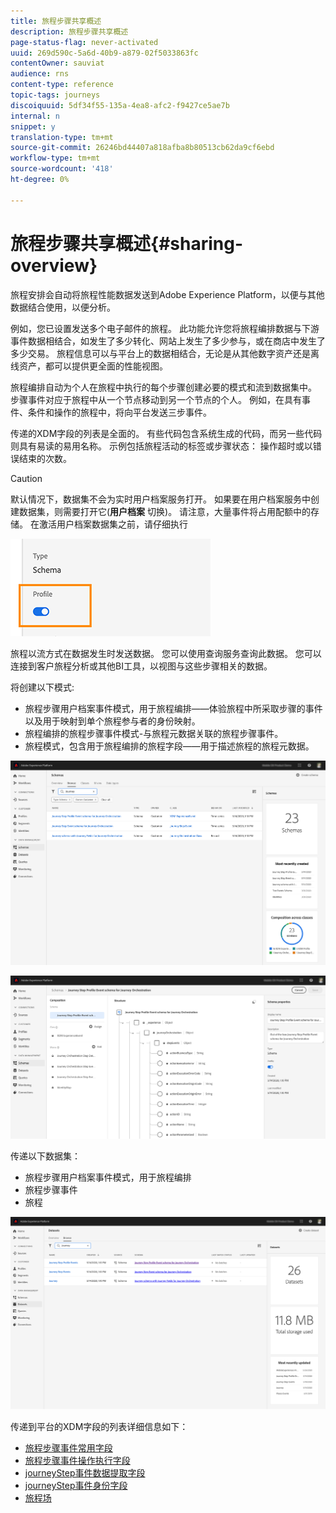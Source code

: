 ```yaml
---
title: 旅程步骤共享概述
description: 旅程步骤共享概述
page-status-flag: never-activated
uuid: 269d590c-5a6d-40b9-a879-02f5033863fc
contentOwner: sauviat
audience: rns
content-type: reference
topic-tags: journeys
discoiquuid: 5df34f55-135a-4ea8-afc2-f9427ce5ae7b
internal: n
snippet: y
translation-type: tm+mt
source-git-commit: 26246bd44407a818afba8b80513cb62da9cf6ebd
workflow-type: tm+mt
source-wordcount: '418'
ht-degree: 0%

---
```



# 旅程步骤共享概述{#sharing-overview}

旅程安排会自动将旅程性能数据发送到Adobe Experience Platform，以便与其他数据结合使用，以便分析。

例如，您已设置发送多个电子邮件的旅程。 此功能允许您将旅程编排数据与下游事件数据相结合，如发生了多少转化、网站上发生了多少参与，或在商店中发生了多少交易。 旅程信息可以与平台上的数据相结合，无论是从其他数字资产还是离线资产，都可以提供更全面的性能视图。

旅程编排自动为个人在旅程中执行的每个步骤创建必要的模式和流到数据集中。 步骤事件对应于旅程中从一个节点移动到另一个节点的个人。 例如，在具有事件、条件和操作的旅程中，将向平台发送三步事件。

传递的XDM字段的列表是全面的。 有些代码包含系统生成的代码，而另一些代码则具有易读的易用名称。 示例包括旅程活动的标签或步骤状态： 操作超时或以错误结束的次数。

>[!CAUTION]
>
>默认情况下，数据集不会为实时用户档案服务打开。 如果要在用户档案服务中创建数据集，则需要打开它(**用户档案** 切换)。 请注意，大量事件将占用配额中的存储。 在激活用户档案数据集之前，请仔细执行
>
>![](../assets/sharing4.png)

旅程以流方式在数据发生时发送数据。 您可以使用查询服务查询此数据。 您可以连接到客户旅程分析或其他BI工具，以视图与这些步骤相关的数据。

将创建以下模式:

* 旅程步骤用户档案事件模式，用于旅程编排——体验旅程中所采取步骤的事件以及用于映射到单个旅程参与者的身份映射。
* 旅程编排的旅程步骤事件模式-与旅程元数据关联的旅程步骤事件。
* 旅程模式，包含用于旅程编排的旅程字段——用于描述旅程的旅程元数据。

![](../assets/sharing1.png)

![](../assets/sharing2.png)

传递以下数据集：

* 旅程步骤用户档案事件模式，用于旅程编排
* 旅程步骤事件
* 旅程

![](../assets/sharing3.png)

传递到平台的XDM字段的列表详细信息如下：

* [旅程步骤事件常用字段](../building-journeys/sharing-common-fields.md)
* [旅程步骤事件操作执行字段](../building-journeys/sharing-execution-fields.md)
* [journeyStep事件数据提取字段](../building-journeys/sharing-fetch-fields.md)
* [journeyStep事件身份字段](../building-journeys/sharing-identity-fields.md)
* [旅程场](../building-journeys/sharing-journey-fields.md)

